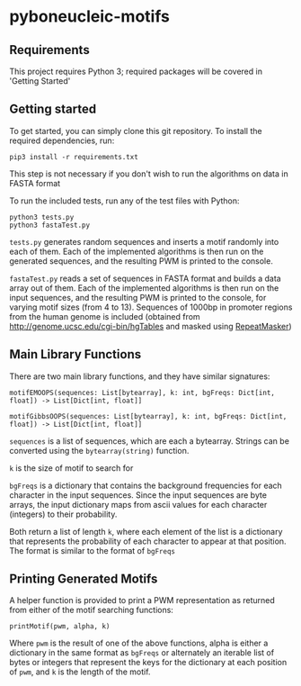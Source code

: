 # pyboneucleic-motifs

## Requirements

This project requires Python 3; required packages will be covered in 'Getting Started'

## Getting started

To get started, you can simply clone this git repository. To install the required dependencies, run:

```
pip3 install -r requirements.txt
```

This step is not necessary if you don't wish to run the algorithms on data in FASTA format

To run the included tests, run any of the test files with Python:

```
python3 tests.py
python3 fastaTest.py
```

```tests.py``` generates random sequences and inserts a motif randomly into each of them. Each of the implemented algorithms is then run on the generated sequences, and the resulting PWM is printed to the console.

```fastaTest.py``` reads a set of sequences in FASTA format and builds a data array out of them. Each of the implemented algorithms is then run on the input sequences, and the resulting PWM is printed to the console, for varying motif sizes (from 4 to 13). Sequences of 1000bp in promoter regions from the human genome is included (obtained from <http://genome.ucsc.edu/cgi-bin/hgTables> and masked using [RepeatMasker](https://repeatmasker.org))

## Main Library Functions

There are two main library functions, and they have similar signatures:

```
motifEMOOPS(sequences: List[bytearray], k: int, bgFreqs: Dict[int, float]) -> List[Dict[int, float]]

motifGibbsOOPS(sequences: List[bytearray], k: int, bgFreqs: Dict[int, float]) -> List[Dict[int, float]]
```

```sequences``` is a list of sequences, which are each a bytearray. Strings can be converted using the ```bytearray(string)``` function. 

```k``` is the size of motif to search for

```bgFreqs``` is a dictionary that contains the background frequencies for each character in the input sequences. Since the input sequences are byte arrays, the input dictionary maps from ascii values for each character (integers) to their probability.

Both return a list of length ```k```, where each element of the list is a dictionary that represents the probability of each character to appear at that position. The format is similar to the format of ```bgFreqs```

## Printing Generated Motifs

A helper function is provided to print a PWM representation as returned from either of the motif searching functions:

```
printMotif(pwm, alpha, k)
```

Where ```pwm``` is the result of one of the above functions, alpha is either a dictionary in the same format as ```bgFreqs``` or alternately an iterable list of bytes or integers that represent the keys for the dictionary at each position of ```pwm```, and ```k``` is the length of the motif.
